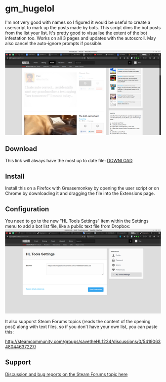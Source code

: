 # gm_hugelol

I'm not very good with names so I figured it would be useful to create a userscript to mark up the posts made by bots. This script dims the bot posts from the list your list. It's pretty good to visualise the extent of the bot infestation too. Works on all 3 pages and updates with the autoscroll. May also cancel the auto-ignore prompts if possible.

![screenshot](screen.png)

## Download

This link will always have the most up to date file: [DOWNLOAD](https://github.com/DAud-IcI/gm_hugelol/raw/master/HUGELOL_Tools.user.js)

## Install

Install this on a Firefox with Greasemonkey by opening the user script or on Chrome by downloading it and dragging the file into the Extensions page. 

## Configuration

You need to go to the new "HL Tools Settings" item within the Settings menu to add a bot list file, like a public text file from Dropbox:
![settings](settings.png)

It also supporst Steam Forums topics (reads the content of the opening post) along with text files, so if you don't have your own list, you can paste this:

http://steamcommunity.com/groups/savetheHL1234/discussions/0/541906348044637227/

## Support

[Discussion and bug reports on the Steam Forums topic here](http://steamcommunity.com/groups/savetheHL1234/discussions/0/541906989396856183/)
